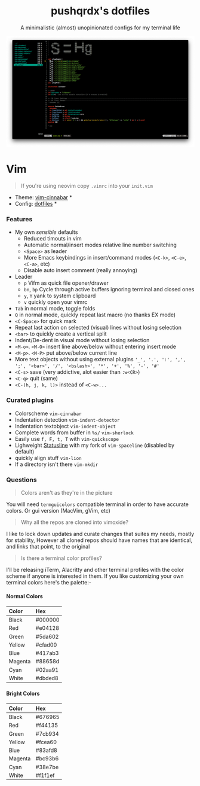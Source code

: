 <div align="center">

# pushqrdx's dotfiles

A minimalistic (almost) unopinionated configs for my terminal life

![Preview](https://github.com/pushqrdx/dotfiles/raw/master/screenshots/vim.png)

</div>

# Vim

> If you're using neovim copy `.vimrc` into your `init.vim`

* Theme: [vim-cinnabar](https://github.com/vimoxide/vim-cinnabar) *
* Config: [dotfiles](https://github.com/pushqrdx/dotfiles) *

### Features

* My own *sensible* defaults
   * Reduced timouts in vim
   * Automatic normal/insert modes relative line number switching
   * `<Space>` as leader
   * More Emacs keybindings in insert/command modes (`<C-k>`, `<C-e>`, `<C-a>`, etc)
   * Disable auto insert comment (really annoying)
* Leader
   * `p` Vifm as quick file opener/drawer
   * `bn`, `bp` Cycle through active buffers ignoring terminal and closed ones
   * `y`, `Y` yank to system clipboard
   * `v` quickly open your vimrc
* `Tab` in normal mode, toggle folds
* `Q` in normal mode, quickly repeat last macro (no thanks EX mode)
* `<C-Space>` for quick mark
* Repeat last action on selected (visual) lines without losing selection
* `<bar>` to quickly create a vertical split
* Indent/De-dent in visual mode without losing selection
* `<M-o>`. `<M-O>` insert line above/below without entering insert mode
* `<M-p>`. `<M-P>` put above/below current line
* More text objects without using external plugins `'_', '.', ':', ',', ';', '<bar>', '/', '<bslash>', '*', '+', '%', '-', '#'`
* `<C-s>` save (very addictive, alot easier than `:w<CR>`)
* `<C-q>` quit (same)
* `<C-(h, j, k, l)>` instead of `<C-w>...`

### Curated plugins

* Colorscheme `vim-cinnabar`
* Indentation detection `vim-indent-detector`
* Indentation textobject `vim-indent-object`
* Complete words from buffer in `%s/` `vim-sherlock`
* Easily use `f, F, t, T` with `vim-quickscope`
* Lighweight [Statusline](https://github.com/pushqrdx/dotfiles/raw/master/screenshots/vim.png) with my fork of `vim-spaceline` (disabled by default)
* quickly align stuff `vim-lion`
* If a directory isn't there `vim-mkdir`

### Questions
> Colors aren't as they're in the picture

You will need `termguicolors` compatible terminal in order to have accurate colors. Or gui version (MacVim, gVim, etc)

> Why all the repos are cloned into vimoxide?

I like to lock down updates and curate changes that suites my needs, mostly for stability, However all cloned repos should have names that are identical, and links that point, to the original

> Is there a terminal color profiles?

I'll be releasing iTerm, Alacritty and other terminal profiles with the color scheme if anyone is interested in them. If you like customizing your own terminal colors here's the palette:-

#### Normal Colors

|Color|Hex|
|:-|:-|
|Black|#000000|
|Red|#e04128|
|Green|#5da602|
|Yellow|#cfad00|
|Blue|#417ab3|
|Magenta|#88658d|
|Cyan|#02aa91|
|White|#dbded8|

#### Bright Colors

|Color|Hex|
|:-|:-|
|Black|#676965|
|Red|#f44135|
|Green|#7cb934|
|Yellow|#fcea60|
|Blue|#83afd8|
|Magenta|#bc93b6|
|Cyan|#38e7be|
|White|#f1f1ef|
